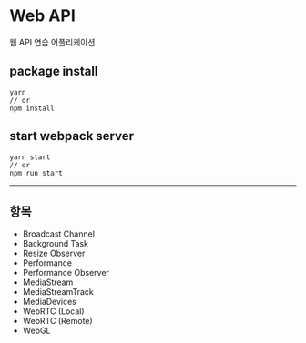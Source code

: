 # Web API
웹 API 연습 어플리케이션<br/>

## package install
```
yarn
// or
npm install
```

## start webpack server
```
yarn start 
// or
npm run start
```
----

## 항목
- Broadcast Channel
- Background Task
- Resize Observer
- Performance
- Performance Observer
- MediaStream
- MediaStreamTrack
- MediaDevices
- WebRTC (Local)
- WebRTC (Remote)
- WebGL

